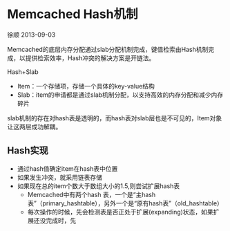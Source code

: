 # Memcached Hash机制 
徐顺  2013-09-03

Memcached的底层内存分配通过slab分配机制完成，键值检索由Hash机制完成，以提供检索效率，Hash冲突的解决方案是开链法。

Hash+Slab

* Item：一个存储项，存储一个具体的key-value结构
* Slab：item的申请都是通过slab机制分配，以支持高效的内存分配和减少内存碎片

slab机制的存在对hash表是透明的，而hash表对slab层也是不可见的，Item对象让这两层成功解耦。


## Hash实现

* 通过hash值确定item在hash表中位置
* 如果发生冲突，就采用链表存储
* 如果现在总的item个数大于数组大小的1.5,则尝试扩展hash表
    * Memcached中有两个hash 表，一个是“主hash 表”（primary_hashtable），另外一个是“原有hash表”（old_hashtable）
    * 每次操作的时候，先会检测表是否正处于扩展(expanding)状态，如果扩展还没完成时，先

